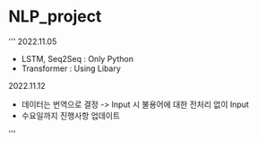 # NLP_project

'''
2022.11.05
- LSTM, Seq2Seq : Only Python
- Transformer : Using Libary

2022.11.12
- 데이터는 번역으로 결정 -> Input 시 불용어에 대한 전처리 없이 Input
- 수요일까지 진행사항 업데이트

'''
